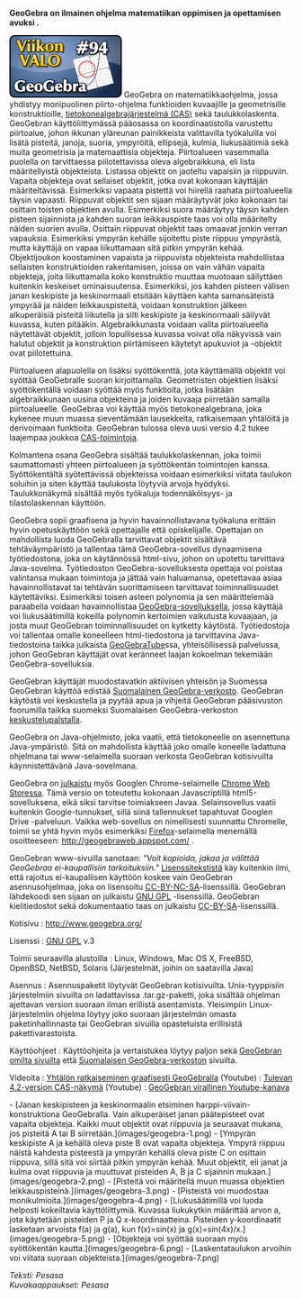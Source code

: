 <!--
Title: GeoGebra
Week: 2x42
Number: 94
Date: 2012/10/14
Pageimage: valo94-geogebra.png
Tags: Linux,Windows,Mac OS X,FreeBSD,OpenBSD,NetBSD,Solaris,Matematiikka,Opetus,Opiskelu
-->

**GeoGebra on ilmainen ohjelma matematiikan oppimisen ja opettamisen
avuksi .**

![](images/valo94-geogebra.png "fig:valo94-geogebra.png") GeoGebra on
matematiikkaohjelma, jossa yhdistyy monipuolinen piirto-ohjelma
funktioiden kuvaajille ja geometrisille konstruktioille,
[tietokonealgebrajärjestelmä
(CAS)](http://fi.wikipedia.org/wiki/Symbolinen_laskenta) sekä
taulukkolaskenta. GeoGebran käyttöliittymässä pääosassa on
koordinaatistolla varustettu piirtoalue, johon ikkunan yläreunan
painikkeista valittavilla työkaluilla voi lisätä pisteitä, janoja,
suoria, ympyröitä, ellipsejä, kulmia, liukusäätimiä sekä muita
geometrisia ja matemaattisia objekteja. Piirtoalueen vasemmalla puolella
on tarvittaessa piilotettavissa oleva algebraikkuna, eli lista
määritellyistä objekteista. Listassa objektit on jaoteltu vapaisiin ja
riippuviin. Vapaita objekteja ovat sellaiset objektit, jotka ovat
kokonaan käyttäjän määriteltävissä. Esimerkiksi vapaata pistettä voi
hiirellä raahata piirtoalueella täysin vapaasti. Riippuvat objektit sen
sijaan määräytyvät joko kokonaan tai osittain toisten objektien avulla.
Esimerkiksi suora määräytyy täysin kahden pisteen sijainnista ja kahden
suoran leikkauspiste taas voi olla määritelty näiden suorien avulla.
Osittain riippuvat objektit taas omaavat jonkin verran vapauksia.
Esimerkiksi ympyrän kehälle sijoitettu piste riippuu ympyrästä, mutta
käyttäjä on vapaa liikuttamaan sitä pitkin ympyrän kehää. Objektijoukon
koostaminen vapaista ja riippuvista objekteista mahdollistaa sellaisten
konstruktioiden rakentamisen, joissa on vain vähän vapaita objekteja,
joita liikuttamalla koko konstruktio muuttaa muotoaan säilyttäen
kuitenkin keskeiset ominaisuutensa. Esimerkiksi, jos kahden pisteen
välisen janan keskipiste ja keskinormaali etsitään käyttäen kahta
samansäteistä ympyrää ja näiden leikkauspisteitä, voidaan konstruktion
jälkeen alkuperäisiä pisteitä liikutella ja silti keskipiste ja
keskinormaali säilyvät kuvassa, kuten pitääkin. Algebraikkunasta voidaan
valita piirtoalueella näytettävät objektit, jolloin lopullisessa kuvassa
voivat olla näkyvissä vain halutut objektit ja konstruktion piirtämiseen
käytetyt apukuviot ja -objektit ovat piilotettuina.

Piirtoalueen alapuolella on lisäksi syöttökenttä, jota käyttämällä
objektit voi syöttää GeoGebralle suoran kirjoittamalla. Geometristen
objektien lisäksi syöttökentällä voidaan syöttää myös funktioita, jotka
lisätään algebraikkunaan uusina objekteina ja joiden kuvaaja piirretään
samalla piirtoalueelle. GeoGebraa voi käyttää myös tietokonealgebrana,
joka kykenee muun muassa sieventämään lausekkeita, ratkaisemaan
yhtälöitä ja derivoimaan funktioita. GeoGebran tulossa oleva uusi versio
4.2 tukee laajempaa joukkoa
[CAS-toimintoja](http://wiki.geogebra.org/en/CAS_View).

Kolmantena osana GeoGebra sisältää taulukkolaskennan, joka toimii
saumattomasti yhteen piirtoalueen ja syöttökentän toimintojen kanssa.
Syöttökentältä syötettävissä objekteissa voidaan esimerkiksi viitata
taulukon soluihin ja siten käyttää taulukosta löytyviä arvoja hyödyksi.
Taulukkonäkymä sisältää myös työkaluja todennäköisyys- ja
tilastolaskennan käyttöön.

GeoGebra sopii graafisena ja hyvin havainnollistavana työkaluna erittäin
hyvin opetuskäyttöön sekä opettajalle että opiskelijalle. Opettajan on
mahdollista luoda GeoGebralla tarvittavat objektit sisältävä
tehtäväympäristö ja tallentaa tämä GeoGebra-sovellus dynaamisena
työtiedostona, joka on käytännössä html-sivu, johon on upotettu
tarvittava Java-sovelma. Työtiedoston GeoGebra-sovelluksesta opettaja
voi poistaa valintansa mukaan toimintoja ja jättää vain haluamansa,
opetettavaa asiaa havainnollistavat tai tehtävän suorittamiseen
tarvittavat toiminnallisuudet käytettäviksi. Esimerkiksi toisen asteen
polynomia ja sen määrittelemää paraabelia voidaan havainnollistaa
[GeoGebra-sovelluksella](http://www.geogebratube.org/student/m6500),
jossa käyttäjä voi liukusäätimillä kokeilla polynomin kertoimien
vaikutusta kuvaajaan, ja josta muut GeoGebran toiminnallisuudet on
kytketty käytöstä. Työtiedostoja voi tallentaa omalle koneelleen
html-tiedostona ja tarvittavina Java-tiedostoina taikka julkaista
[GeoGebraTube](http://www.geogebratube.org/)ssa, yhteisöllisessä
palvelussa, johon GeoGebran käyttäjät ovat keränneet laajan kokoelman
tekemiään GeoGebra-sovelluksia.

GeoGebran käyttäjät muodostavatkin aktiivisen yhteisön ja Suomessa
GeoGebran käyttöä edistää [Suomalainen
GeoGebra-verkosto](http://geogebra.fi/). GeoGebran käytöstä voi
keskustella ja pyytää apua ja vihjeitä GeoGebran pääsivuston foorumilla
taikka suomeksi Suomalaisen GeoGebra-verkoston
[keskustelupalstalla](http://www.geogebra.org/forum/viewforum.php?f=33).

GeoGebra on Java-ohjelmisto, joka vaatii, että tietokoneelle on
asennettuna Java-ympäristö. Sitä on mahdollista käyttää joko omalle
koneelle ladattuna ohjelmana tai www-selaimella suoraan verkosta
GeoGebran kotisivuilta käynnistettävänä Java-sovelmana.

GeoGebra on
[julkaistu](http://blog.geogebra.org/2012/06/geogebra-chrome-app-released/)
myös Googlen Chrome-selaimelle [Chrome Web
Storessa](https://chrome.google.com/webstore/search/geogebra). Tämä
versio on toteutettu kokonaan Javascriptillä html5-sovelluksena, eikä
siksi tarvitse toimiakseen Javaa. Selainsovellus vaatii kuitenkin
Google-tunnukset, sillä siinä tallennukset tapahtuvat Googlen Drive
-palveluun. Vaikka web-sovellus on nimellisesti suunnattu Chromelle,
toimii se yhtä hyvin myös esimerkiksi
[Firefox](Firefox)-selaimella menemällä osoitteeseen:
<http://geogebraweb.appspot.com/> .

GeoGebran www-sivuilla sanotaan: *"Voit kopioida, jakaa ja välittää
GeoGebraa ei-kaupallisiin tarkoituksiin."*
[Lisenssitekstistä](http://www.geogebra.org/download/license.txt) käy
kuitenkin ilmi, että rajoitus ei-kaupallisen käyttöön koskee vain
GeoGebran asennusohjelmaa, joka on lisensoitu
[CC-BY-NC-SA](http://creativecommons.org/licenses/by-nc-sa/3.0/)-lisenssillä.
GeoGebran lähdekoodi sen sijaan on julkaistu [GNU
GPL](GNU_GPL) -lisenssillä. GeoGebran kielitiedostot sekä
dokumentaatio taas on julkaistu
[CC-BY-SA](http://creativecommons.org/licenses/by-sa/3.0/)-lisenssillä.

Kotisivu
:   <http://www.geogebra.org/>

Lisenssi
:   [GNU GPL](GNU_GPL) v.3

Toimii seuraavilla alustoilla
:   Linux, Windows, Mac OS X, FreeBSD, OpenBSD, NetBSD, Solaris
    (Järjestelmät, joihin on saatavilla Java)

Asennus
:   Asennuspaketit löytyvät GeoGebran kotisivuilta. Unix-tyyppisiin
    järjestelmiin sivuilta on ladattavissa .tar.gz-paketti, joka
    sisältää ohjelman ajettavan version suoraan ilman erillistä
    asentamista. Yleisimpiin Linux-järjestelmiin ohjelma löytyy joko
    suoraan järjestelmän omasta paketinhallinnasta tai GeoGebran
    sivuilla opastetuista erillisistä pakettivarastoista.

Käyttöohjeet
:   Käyttöohjeita ja vertaistukea löytyy paljon sekä [GeoGebran omilta
    sivuilta](http://www.geogebra.org) että [Suomalaisen
    GeoGebra-verkoston](http://www.geogebra.fi) sivuilta.

Videoita
:   [Yhtälön ratkaiseminen graafisesti
    GeoGebralla](http://www.youtube.com/watch?v=sRHxVz51uZI) (Youtube)
:   [Tulevan 4.2-version
    CAS-näkymä](http://www.youtube.com/watch?v=UzoQE20b5vQ) (Youtube)
:   [GeoGebran virallinen
    Youtube-kanava](https://www.youtube.com/user/geogebrachannel)

<div class="psgallery" markdown="1">
-   [Janan keskipisteen ja keskinormaalin etsiminen
    harppi-viivain-konstruktiona GeoGebralla. Vain alkuperäiset janan
    päätepisteet ovat vapaita objekteja. Kaikki muut objektit ovat
    riippuvia ja seuraavat mukana, jos pisteitä A tai B
    siirretään.](images/geogebra-1.png)
-   [Ympyrän keskipiste A ja kehällä oleva piste B ovat vapaita
    objekteja. Ympyrä riippuu näistä kahdesta pisteestä ja ympyrän
    kehällä oleva piste C on osittain riippuva, sillä sitä voi siirtää
    pitkin ympyrän kehää. Muut objektit, eli janat ja kulma ovat
    riippuvia ja muuttuvat pisteiden A, B ja C sijainnin
    mukaan.](images/geogebra-2.png)
-   [Pisteitä voi määritellä muun muassa objektien
    leikkauspisteinä.](images/geogebra-3.png)
-   [Pisteistä voi muodostaa monikulmioita.](images/geogebra-4.png)
-   [Liukusäätimillä voi luoda helposti kokeiltavia käyttöliittymiä.
    Kuvassa liukukytkin määrittää arvon a, jota käytetään pisteiden P ja
    Q x-koordinaatteina. Pisteiden y-koordinaatit lasketaan arvoista
    f(a) ja g(a), kun f(x)=sin(x) ja
    g(x)=sin(4x)/x.](images/geogebra-5.png)
-   [Objekteja voi syöttää suoraan myös syöttökentän
    kautta.](images/geogebra-6.png)
-   [Laskentataulukon arvoihin voi viitata suoraan
    objekteista.](images/geogebra-7.png)
</div>

*Teksti: Pesasa* <br />
*Kuvakaappaukset: Pesasa*
